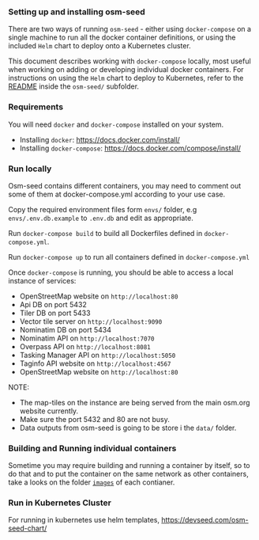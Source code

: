 ### Setting up and installing osm-seed

There are two ways of running `osm-seed` - either using `docker-compose` on a single machine to run all the docker container definitions, or using the included `Helm` chart to deploy onto a Kubernetes cluster.

This document describes working with `docker-compose` locally, most useful when working on adding or developing individual docker containers. For instructions on using the `Helm` chart to deploy to Kubernetes, refer to the [README](osm-seed/README.md) inside the `osm-seed/` subfolder.

### Requirements

You will need `docker` and `docker-compose` installed on your system.

  - Installing `docker`: https://docs.docker.com/install/
  - Installing `docker-compose`: https://docs.docker.com/compose/install/

### Run locally

Osm-seed contains different containers, you may need to comment out some of them at docker-compose.yml according to your use case.

Copy the required environment files  form `envs/` folder, e.g `envs/.env.db.example` to `.env.db` and edit as appropriate. 

Run `docker-compose build` to build all Dockerfiles defined in `docker-compose.yml`.

Run `docker-compose up` to run all containers defined in `docker-compose.yml`

Once `docker-compose` is running, you should be able to access a local instance of services:

   - OpenStreetMap website on `http://localhost:80`
   - Api DB on port 5432
   - Tiler DB on port 5433
   - Vector tile server on `http://localhost:9090`
   - Nominatim DB on port 5434
   - Nominatim API on  `http://localhost:7070`
   - Overpass API on `http://localhost:8081`
   - Tasking Manager API on `http://localhost:5050`
   - Taginfo API website on `http://localhost:4567`
   - OpenStreetMap website on `http://localhost:80`

NOTE: 
 
 - The map-tiles on the instance are being served from the main osm.org website currently. 
 - Make sure the port 5432 and 80 are not busy.
 - Data outputs from osm-seed is going to be store i the `data/` folder.


### Building and Running individual containers

Sometime you may require building and running a container by itself, so to do that and to put the container on the same network as other containers, take a looks on the folder [`images`](images/) of each contianer.

### Run in Kubernetes Cluster

For running in kubernetes use helm templates, https://devseed.com/osm-seed-chart/